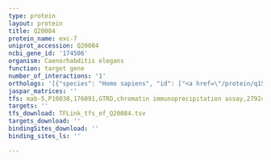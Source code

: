 ```yaml
---
type: protein
layout: protein
title: Q20084
protein_name: exc-7
uniprot_accession: Q20084
ncbi_gene_id: '174506'
organism: Caenorhabditis elegans
function: target gene
number_of_interactions: '1'
orthologs: '[{"species": "Homo sapiens", "id": ["<a href=\"/protein/q15717\">Q15717</a>", "<a href=\"/protein/q14576\">Q14576</a>", "<a href=\"/protein/p26378\">P26378</a>", "<a href=\"/protein/q12926\">Q12926</a>"]}, {"species": "Mus musculus", "id": ["<a href=\"/protein/q61701\">Q61701</a>", "<a href=\"/protein/q60899\">Q60899</a>", "<a href=\"/protein/p70372\">P70372</a>", "<a href=\"/protein/q60900\">Q60900</a>"]}, {"species": "Rattus norvegicus", "id": ["<a href=\"/protein/b5df91\">B5DF91</a>", "O09032", "<a href=\"/protein/q76ij9\">Q76IJ9</a>"]}, {"species": "Drosophila melanogaster", "id": ["Q9VQJ0", "E1NZB4"]}, {"species": "Danio rerio", "id": ["Q9PTK4", "<a href=\"/protein/a0a2r8s0a2\">A0A2R8S0A2</a>", "Q7ZTS8", "A0A0R4IC33", "F1R133"]}]'
jaspar_matrices: ''
tfs: mab-5,P10038,176091,GTRD,chromatin immunoprecipitation assay,27924024%5Buid%5D,No
targets: ''
tfs_download: TFLink_tfs_of_Q20084.tsv
targets_download: ''
bindingSites_download: ''
binding_sites_ls: ''

---
```

